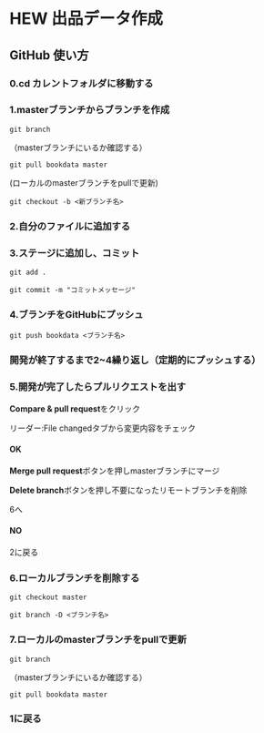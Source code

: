 # HEW 出品データ作成


## GitHub 使い方


### 0.cd カレントフォルダに移動する

### 1.masterブランチからブランチを作成

`git branch`

（masterブランチにいるか確認する）

`git pull bookdata master`

(ローカルのmasterブランチをpullで更新)

`git checkout -b <新ブランチ名>`

### 2.自分のファイルに追加する

### 3.ステージに追加し、コミット
`git add .`

`git commit -m "コミットメッセージ"`

### 4.ブランチをGitHubにプッシュ
`git push bookdata <ブランチ名>`

### 開発が終了するまで2~4繰り返し（定期的にプッシュする）

### 5.開発が完了したらプルリクエストを出す
**Compare & pull request**をクリック

リーダー:File changedタブから変更内容をチェック

#### OK

**Merge pull request**ボタンを押しmasterブランチにマージ

**Delete branch**ボタンを押し不要になったリモートブランチを削除

6へ

#### NO
2に戻る

### 6.ローカルブランチを削除する
`git checkout master`

`git branch -D <ブランチ名>`

### 7.ローカルのmasterブランチをpullで更新
`git branch`

（masterブランチにいるか確認する）

`git pull bookdata master`

### 1に戻る
